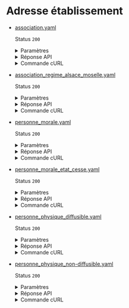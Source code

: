 # Adresse établissement
* [association.yaml](association.yaml)

  Status `200`

  <details><summary>Paramètres</summary>
  <p>

  ```json
  {
    "siret": "77567227221138",
    "context": "Contexte de test",
    "recipient": "13002526500013",
    "object": "Demande de subventions 135"
  }
  ```

  </p>
  </details>

  <details><summary>Réponse API</summary>
  <p>

  ```json
  {
    "data": {
      "numero_voie": "98",
      "indice_repetition_voie": null,
      "type_voie": "RUE",
      "libelle_voie": "DIDOT",
      "complement_adresse": "SITE CROIX ROUGE",
      "code_commune": "75114",
      "libelle_commune": "PARIS 14",
      "code_postal": "75014",
      "distribution_speciale": null,
      "code_cedex": "75694",
      "libelle_cedex": "PARIS CEDEX 14",
      "acheminement_postal": {
        "l1": "CROIX ROUGE FRANCAISE",
        "l2": "",
        "l3": "SITE CROIX ROUGE",
        "l4": "98 RUE DIDOT",
        "l5": "",
        "l6": "75694 PARIS CEDEX 14",
        "l7": "FRANCE"
      },
      "libelle_commune_etranger": null,
      "code_pays_etranger": null,
      "libelle_pays_etranger": null
    },
    "links": {
      "unite_legale": "https://entreprise.api.gouv.fr/v3/insee/sirene/unites_legales/775672272",
      "etablissement": "https://entreprise.api.gouv.fr/v3/insee/sirene/etablissements/77567227221138"
    },
    "meta": {
      "date_derniere_mise_a_jour": 1676329200
    }
  }
  ```

  </p>
  </details>

  <details><summary>Commande cURL</summary>
  <p>

  ```bash
  curl -H "Authorization: Bearer $token" \
    -G -d 'recipient=10000001700010' -d 'context=Contexte+de+la+requ%C3%AAte' -d 'object=Objet+de+la+requ%C3%AAte' \
    --url "https://staging.entreprise.api.gouv.fr/v3/insee/sirene/etablissements/77567227221138/adresse"
  ```

  </p>
  </details>
* [association_regime_alsace_moselle.yaml](association_regime_alsace_moselle.yaml)

  Status `200`

  <details><summary>Paramètres</summary>
  <p>

  ```json
  {
    "siret": "42417936400023",
    "context": "Contexte de test",
    "recipient": "13002526500013",
    "object": "Demande de subventions 135"
  }
  ```

  </p>
  </details>

  <details><summary>Réponse API</summary>
  <p>

  ```json
  {
    "data": {
      "numero_voie": "169",
      "indice_repetition_voie": null,
      "type_voie": null,
      "libelle_voie": "GRAND RUE",
      "complement_adresse": null,
      "code_commune": "67448",
      "libelle_commune": "SCHIRMECK",
      "code_postal": "67130",
      "distribution_speciale": null,
      "code_cedex": null,
      "libelle_cedex": null,
      "acheminement_postal": {
        "l1": "ASSOCIATION SOCIO-CULTURELLE - LE REPERE",
        "l2": "",
        "l3": "",
        "l4": "169 GRAND RUE",
        "l5": "",
        "l6": "67130 SCHIRMECK",
        "l7": "FRANCE"
      },
      "libelle_commune_etranger": null,
      "code_pays_etranger": null,
      "libelle_pays_etranger": null
    },
    "links": {
      "unite_legale": "https://entreprise.api.gouv.fr/v3/insee/sirene/unites_legales/424179364",
      "etablissement": "https://entreprise.api.gouv.fr/v3/insee/sirene/etablissements/42417936400023"
    },
    "meta": {
      "date_derniere_mise_a_jour": 1635458400
    }
  }
  ```

  </p>
  </details>

  <details><summary>Commande cURL</summary>
  <p>

  ```bash
  curl -H "Authorization: Bearer $token" \
    -G -d 'recipient=10000001700010' -d 'context=Contexte+de+la+requ%C3%AAte' -d 'object=Objet+de+la+requ%C3%AAte' \
    --url "https://staging.entreprise.api.gouv.fr/v3/insee/sirene/etablissements/42417936400023/adresse"
  ```

  </p>
  </details>
* [personne_morale.yaml](personne_morale.yaml)

  Status `200`

  <details><summary>Paramètres</summary>
  <p>

  ```json
  {
    "siret": "55204944776279",
    "context": "Contexte de test",
    "recipient": "13002526500013",
    "object": "Marchés publics 123"
  }
  ```

  </p>
  </details>

  <details><summary>Réponse API</summary>
  <p>

  ```json
  {
    "data": {
      "numero_voie": "2",
      "indice_repetition_voie": null,
      "type_voie": "PLACE",
      "libelle_voie": "AUX ETOILES",
      "complement_adresse": null,
      "code_commune": "93066",
      "libelle_commune": "SAINT-DENIS",
      "code_postal": "93210",
      "distribution_speciale": null,
      "code_cedex": null,
      "libelle_cedex": null,
      "acheminement_postal": {
        "l1": "SOCIETE NATIONALE SNCF",
        "l2": "",
        "l3": "",
        "l4": "2 PLACE AUX ETOILES",
        "l5": "",
        "l6": "93210 SAINT-DENIS",
        "l7": "FRANCE"
      },
      "libelle_commune_etranger": null,
      "code_pays_etranger": null,
      "libelle_pays_etranger": null
    },
    "links": {
      "unite_legale": "https://entreprise.api.gouv.fr/v3/insee/sirene/unites_legales/552049447",
      "etablissement": "https://entreprise.api.gouv.fr/v3/insee/sirene/etablissements/55204944776279"
    },
    "meta": {
      "date_derniere_mise_a_jour": 1661724000
    }
  }
  ```

  </p>
  </details>

  <details><summary>Commande cURL</summary>
  <p>

  ```bash
  curl -H "Authorization: Bearer $token" \
    -G -d 'recipient=10000001700010' -d 'context=Contexte+de+la+requ%C3%AAte' -d 'object=Objet+de+la+requ%C3%AAte' \
    --url "https://staging.entreprise.api.gouv.fr/v3/insee/sirene/etablissements/55204944776279/adresse"
  ```

  </p>
  </details>
* [personne_morale_etat_cesse.yaml](personne_morale_etat_cesse.yaml)

  Status `200`

  <details><summary>Paramètres</summary>
  <p>

  ```json
  {
    "siret": "35005144700018",
    "context": "Contexte de test",
    "recipient": "13002526500013",
    "object": "Marchés publics 132"
  }
  ```

  </p>
  </details>

  <details><summary>Réponse API</summary>
  <p>

  ```json
  {
    "data": {
      "numero_voie": "4",
      "indice_repetition_voie": null,
      "type_voie": "ALLÉE",
      "libelle_voie": "DU COMMANDANT",
      "complement_adresse": null,
      "code_commune": "75117",
      "libelle_commune": "PARIS 17",
      "code_postal": "75017",
      "distribution_speciale": null,
      "code_cedex": null,
      "libelle_cedex": null,
      "acheminement_postal": {
        "l1": "SCI SERGENT",
        "l2": "",
        "l3": "",
        "l4": "4 ALLÉE DU COMMANDANT",
        "l5": "",
        "l6": "75017 PARIS 17",
        "l7": "FRANCE"
      },
      "libelle_commune_etranger": null,
      "code_pays_etranger": null,
      "libelle_pays_etranger": null
    },
    "links": {
      "unite_legale": "https://entreprise.api.gouv.fr/v3/insee/sirene/unites_legales/350051447",
      "etablissement": "https://entreprise.api.gouv.fr/v3/insee/sirene/etablissements/35005144700018"
    },
    "meta": {
      "date_derniere_mise_a_jour": 1661724000
    }
  }
  ```

  </p>
  </details>

  <details><summary>Commande cURL</summary>
  <p>

  ```bash
  curl -H "Authorization: Bearer $token" \
    -G -d 'recipient=10000001700010' -d 'context=Contexte+de+la+requ%C3%AAte' -d 'object=Objet+de+la+requ%C3%AAte' \
    --url "https://staging.entreprise.api.gouv.fr/v3/insee/sirene/etablissements/35005144700018/adresse"
  ```

  </p>
  </details>
* [personne_physique_diffusible.yaml](personne_physique_diffusible.yaml)

  Status `200`

  <details><summary>Paramètres</summary>
  <p>

  ```json
  {
    "siret": "47846480300319",
    "context": "Contexte de test",
    "recipient": "13002526500013",
    "object": "Marché Numéro 126"
  }
  ```

  </p>
  </details>

  <details><summary>Réponse API</summary>
  <p>

  ```json
  {
    "data": {
      "numero_voie": "346",
      "indice_repetition_voie": null,
      "type_voie": "ALLÉE",
      "libelle_voie": "DE LA PLAGE",
      "complement_adresse": "null",
      "code_commune": "16399",
      "libelle_commune": "MEDILLAC",
      "code_postal": "16210",
      "distribution_speciale": null,
      "code_cedex": null,
      "libelle_cedex": null,
      "acheminement_postal": {
        "l1": "",
        "l2": "MAXIME DUPONT",
        "l3": "",
        "l4": "346 ALLÉE DE LA PLAGE",
        "l5": "",
        "l6": "16210 MEDILLAC",
        "l7": "FRANCE"
      },
      "libelle_commune_etranger": null,
      "code_pays_etranger": null,
      "libelle_pays_etranger": null
    },
    "links": {
      "unite_legale": "https://entreprise.api.gouv.fr/v3/insee/sirene/unites_legales/478464803",
      "etablissement": "https://entreprise.api.gouv.fr/v3/insee/sirene/etablissements/47846480300319"
    },
    "meta": {
      "date_derniere_mise_a_jour": 1606258800
    }
  }
  ```

  </p>
  </details>

  <details><summary>Commande cURL</summary>
  <p>

  ```bash
  curl -H "Authorization: Bearer $token" \
    -G -d 'recipient=10000001700010' -d 'context=Contexte+de+la+requ%C3%AAte' -d 'object=Objet+de+la+requ%C3%AAte' \
    --url "https://staging.entreprise.api.gouv.fr/v3/insee/sirene/etablissements/47846480300319/adresse"
  ```

  </p>
  </details>
* [personne_physique_non-diffusible.yaml](personne_physique_non-diffusible.yaml)

  Status `200`

  <details><summary>Paramètres</summary>
  <p>

  ```json
  {
    "siret": "35004292500031",
    "context": "Contexte de test",
    "recipient": "13002526500013",
    "object": "Marché Numéro 125"
  }
  ```

  </p>
  </details>

  <details><summary>Réponse API</summary>
  <p>

  ```json
  {
    "data": {
      "numero_voie": "346",
      "indice_repetition_voie": null,
      "type_voie": "ALLÉE",
      "libelle_voie": "DE LA PLAGE",
      "complement_adresse": "null",
      "code_commune": "16399",
      "libelle_commune": "MEDILLAC",
      "code_postal": "16210",
      "distribution_speciale": null,
      "code_cedex": null,
      "libelle_cedex": null,
      "acheminement_postal": {
        "l1": "",
        "l2": "MOREAU AURELIE",
        "l3": "",
        "l4": "346 ALLÉE DE LA PLAGE",
        "l5": "",
        "l6": "16210 MEDILLAC",
        "l7": "FRANCE"
      },
      "libelle_commune_etranger": null,
      "code_pays_etranger": null,
      "libelle_pays_etranger": null
    },
    "links": {
      "unite_legale": "https://entreprise.api.gouv.fr/v3/insee/sirene/unites_legales/350042925",
      "etablissement": "https://entreprise.api.gouv.fr/v3/insee/sirene/etablissements/35004292500031"
    },
    "meta": {
      "date_derniere_mise_a_jour": 1606258800
    }
  }
  ```

  </p>
  </details>

  <details><summary>Commande cURL</summary>
  <p>

  ```bash
  curl -H "Authorization: Bearer $token" \
    -G -d 'recipient=10000001700010' -d 'context=Contexte+de+la+requ%C3%AAte' -d 'object=Objet+de+la+requ%C3%AAte' \
    --url "https://staging.entreprise.api.gouv.fr/v3/insee/sirene/etablissements/35004292500031/adresse"
  ```

  </p>
  </details>
